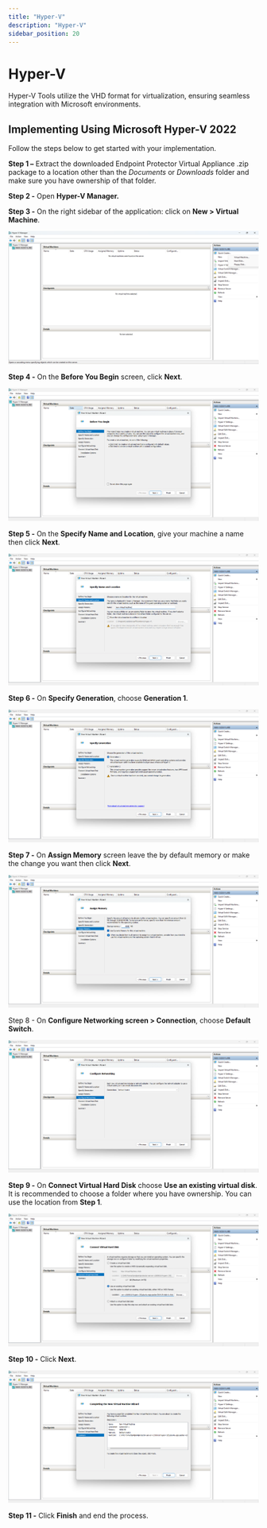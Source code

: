 ```yaml
---
title: "Hyper-V"
description: "Hyper-V"
sidebar_position: 20
---
```


# Hyper-V

Hyper-V Tools utilize the VHD format for virtualization, ensuring seamless integration with
Microsoft environments.

## Implementing Using Microsoft Hyper-V 2022

Follow the steps below to get started with your implementation.

**Step 1 –** Extract the downloaded Endpoint Protector Virtual Appliance .zip package to a location other than the *Documents* or *Downloads* folder and make sure you have ownership of that folder.

**Step 2 -** Open **Hyper-V Manager.**

**Step 3 -** On the right sidebar of the application: click on **New \> Virtual Machine**.

![New Virtual Machine](New.png)

**Step 4 -** On the **Before You Begin** screen, click **Next**.

![Before You Begin](beforeyoubegin.png)

**Step 5 -** On the **Specify Name and Location**, give your machine a name then click **Next**.

![Name and Location](namelocation.png)

**Step 6 -** On **Specify Generation**, choose **Generation 1**.

![Generation](generation.png)

**Step 7 -** On **Assign Memory** screen leave the by default memory or make the change you want then click **Next**.

![Memory](memory.png)

Step 8 - On **Configure Networking screen \> Connection**, choose **Default Switch**.

![Default Switch](defaultswitch.png)

**Step 9 -** On **Connect Virtual Hard Disk** choose **Use an existing virtual disk**. It is recommended to choose a folder where you have ownership. You can use the location from **Step 1**.

![Assign Hard Disks](harddisk.png)

**Step 10 -** Click **Next**.

![Finish](summary.png)

**Step 11 -** Click **Finish** and end the process.
